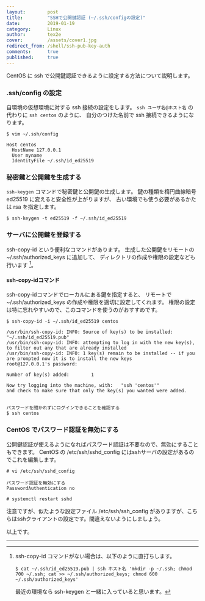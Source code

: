 ```yaml
---
layout:        post
title:         "SSHで公開鍵認証 (~/.ssh/configの設定)"
date:          2019-01-19
category:      Linux
author:        tex2e
cover:         /assets/cover1.jpg
redirect_from: /shell/ssh-pub-key-auth
comments:      true
published:     true
---
```


CentOS に ssh で公開鍵認証できるように設定する方法について説明します。

### .ssh/config の設定

自環境の仮想環境に対する ssh 接続の設定をします。
`ssh ユーザ名@ホスト名` の代わりに `ssh centos` のように、
自分のつけた名前で ssh 接続できるようになります。

```command
$ vim ~/.ssh/config

Host centos
  HostName 127.0.0.1
  User myname
  IdentityFile ~/.ssh/id_ed25519
```

### 秘密鍵と公開鍵を生成する

`ssh-keygen` コマンドで秘密鍵と公開鍵の生成します。
鍵の種類を楕円曲線暗号 ed25519 に変えると安全性が上がりますが、
古い環境でも使う必要があるかたは rsa を指定します。

```command
$ ssh-keygen -t ed25519 -f ~/.ssh/id_ed25519
```

### サーバに公開鍵を登録する

ssh-copy-id という便利なコマンドがあります。
生成した公開鍵をリモートの ~/.ssh/authorized_keys に追加して、
ディレクトリの作成や権限の設定なども行います [^1]。

[^1]: ssh-copy-id コマンドがない場合は、以下のように直打ちします。
    ```command
    $ cat ~/.ssh/id_ed25519.pub | ssh ホスト名 'mkdir -p ~/.ssh; chmod 700 ~/.ssh; cat >> ~/.ssh/authorized_keys; chmod 600 ~/.ssh/authorized_keys'
    ```
    最近の環境なら ssh-keygen と一緒に入っていると思います。


#### ssh-copy-idコマンド

ssh-copy-idコマンドでローカルにある鍵を指定すると、
リモートで ~/.ssh/authorized_keys の作成や権限を適切に設定してくれます。
権限の設定は特に忘れやすいので、このコマンドを使うのがおすすめです。

```command
$ ssh-copy-id -i ~/.ssh/id_ed25519 centos

/usr/bin/ssh-copy-id: INFO: Source of key(s) to be installed: "~/.ssh/id_ed25519.pub"
/usr/bin/ssh-copy-id: INFO: attempting to log in with the new key(s), to filter out any that are already installed
/usr/bin/ssh-copy-id: INFO: 1 key(s) remain to be installed -- if you are prompted now it is to install the new keys
root@127.0.0.1's password:

Number of key(s) added:        1

Now try logging into the machine, with:   "ssh 'centos'"
and check to make sure that only the key(s) you wanted were added.


パスワードを聞かれずにログインできることを確認する
$ ssh centos
```

### CentOS でパスワード認証を無効にする

公開鍵認証が使えるようになればパスワード認証は不要なので、無効にすることもできます。
CentOS の /etc/ssh/sshd_config にはsshサーバの設定があるのでこれを編集します。

```command
# vi /etc/ssh/sshd_config

パスワード認証を無効にする
PasswordAuthentication no

# systemctl restart sshd
```

注意ですが、似たような設定ファイル /etc/ssh/ssh_config がありますが、こちらはsshクライアントの設定です。間違えないようにしましょう。

以上です。

---
